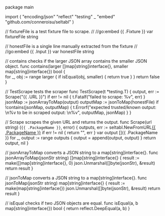 package main

import (
	"encoding/json"
	"reflect"
	"testing"
	_ "embed"
	"github.com/conneroisu/seltabl"
)

// fixtureFile is a test fixture file to scrape.
//
//go:embed {{ .Fixture }}
var fixtureFile string

// honestFile is a single line manually extracted from the fixture
//
//go:embed {{ .Input }}
var honestFile string

// contains checks if the larger JSON array contains the smaller JSON object.
func contains(larger []map[string]interface{}, smaller map[string]interface{}) bool {		
	for _, obj := range larger {
		if isEqual(obj, smaller) {
			return true
		}
	}
	return false
}

// TestScrape tests the scraper
func TestScrape(t *testing.T) {
	output, err := Scrape("{{ .URL }}")
	if err != nil {
		t.Fatalf("failed to scrape: %v", err)
	}
	jsonMap := jsonArrayToMap(output)
	outputMap := jsonToMap(honestFile)
	if !contains(jsonMap, outputMap) {
		t.Errorf("expected trusted/known output: \n%v to be in scraped output: \n%v", outputMap, jsonMap)
	}
}

// Scrape scrapes the given URL and returns the output.
func Scrape(url string) (`{{ .PackageName }}`, error) {
	outputs, err := seltabl.NewFromURL[{{ .PackageName }}](url)
	if err != nil {
		return "", err
	}
	var output []{{ .PackageName }}
	for _, output := range outputs {
		output = append(output, output)
	}
	return output, nil
}

// jsonArrayToMap converts a JSON string to a map[string]interface{}.
func jsonArrayToMap(jsonStr string) []map[string]interface{} {
	result := make([]map[string]interface{}, 0)
	json.Unmarshal([]byte(jsonStr), &result)
	return result
}


// jsonToMap converts a JSON string to a map[string]interface{}.
func jsonToMap(jsonStr string) map[string]interface{} {
	result := make(map[string]interface{})
	json.Unmarshal([]byte(jsonStr), &result)
	return result
}


// isEqual checks if two JSON objects are equal.
func isEqual(a, b map[string]interface{}) bool {
	return reflect.DeepEqual(a, b)
}
